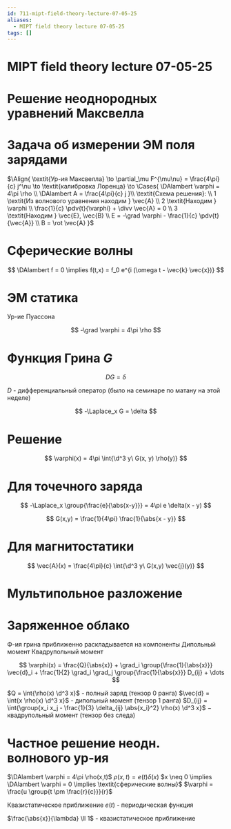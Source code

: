 ```yaml
---
id: 711-mipt-field-theory-lecture-07-05-25
aliases:
  - MIPT field theory lecture 07-05-25
tags: []
---
```


# MIPT field theory lecture 07-05-25

# Решение неоднородных уравнений Максвелла

# Задача об измерении ЭМ поля зарядами

$\Align{
\textit{Ур-ия Максвелла}
\to
\partial_\mu F^{\mu\nu} = \frac{4\pi}{c} j^\nu
\to \textit{калибровка Лоренца} \to
\Cases{
\DAlambert \varphi = 4\pi \rho \\
\DAlambert A = \frac{4\pi}{c} j
}\\
\textit{Схема решения}: \\
1 \textit{Из волнового уравнения находим } \vec{A} \\
2 \textit{Находим } \varphi \\
\frac{1}{c} \pdv{t}{\varphi} + \divv \vec{A} = 0 \\
3 \textit{Находим } \vec{E}, \vec{B} \\
E = -\grad \varphi - \frac{1}{c} \pdv{t}{\vec{A}} \\
B = \rot \vec{A}
}$

# Сферические волны

$$
\DAlambert f = 0 \implies f(t,x) = f_0 e^{i (\omega t - \vec{k} \vec{x})}
$$

# ЭМ статика

Ур-ие Пуассона

$$
-\grad \varphi = 4\pi \rho
$$

# Функция Грина $G$

$$
D G = \delta
$$

$D$ - дифференциальный оператор
(было на семинаре по матану на этой неделе)

$$
-\Laplace_x G = \delta
$$

# Решение

$$
\varphi(x) = 4\pi \int{\d^3 y\ G(x, y) \rho(y)}
$$

# Для точечного заряда

$$
-\Laplace_x \group{\frac{e}{\abs{x-y}}} = 4\pi e \delta(x - y)
$$

$$
G(x,y) = \frac{1}{4\pi} \frac{1}{\abs{x - y}}
$$

# Для магнитостатики

$$
\vec{A}(x) = \frac{4\pi}{c} \int{\d^3 y\ G(x,y) \vec{j}(y)}
$$

# Мультипольное разложение

# Заряженное облако

Ф-ия грина приближенно раскладывается на компоненты
Дипольный момент
Квадрупольный момент

$$
\varphi(x) = \frac{Q}{\abs{x}} + \grad_i \group{\frac{1}{\abs{x}}} \vec{d}_i +
\frac{1}{2} \grad_i \grad_j \group{\frac{1}{\abs{x}}} D_{ij} + \dots
$$

$Q = \int{\rho(x) \d^3 x}$ - полный заряд (тензор 0 ранга)
$\vec{d} = \int{x \rho(x) \d^3 x}$ - дипольный момент (тензор 1 ранга)
$D_{ij} = \int{\group{x_i x_j - \frac{1}{3} \delta_{ij} \abs{x_i}^2} \rho(x) \d^3 x}$
$-$ квадрупольный момент (тензор без следа)

# Частное решение неодн. волнового ур-ия

$\DAlambert \varphi = 4\pi \rho(x,t)$
$\rho(x,t) = e(t) \delta(x)$
$x \neq 0 \implies \DAlambert \varphi = 0 \implies \textit{сферические волны}$
$\varphi = \frac{u \group{t \pm \frac{r}{c}}}{r}$ 

Квазистатическое приближение
$e(t)$ - периодическая функция

$\frac{\abs{x}}{\lambda} \ll 1$ - квазистатическое приближение

